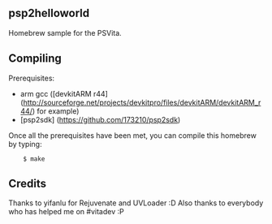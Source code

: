 ## psp2helloworld
Homebrew sample for the PSVita.

## Compiling
Prerequisites:
* arm gcc ([devkitARM r44] (http://sourceforge.net/projects/devkitpro/files/devkitARM/devkitARM_r44/) for example)
* [psp2sdk] (https://github.com/173210/psp2sdk)

Once all the prerequisites have been met, you can compile this homebrew by typing:
```
	$ make
```

## Credits
Thanks to yifanlu for Rejuvenate and UVLoader :D
Also thanks to everybody who has helped me on #vitadev :P
